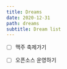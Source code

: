 ```yaml
---
title: Dreams
date: 2020-12-31
path: dreams
subtitle: Dream list
---
```


- [ ] 맥주 축제가기
- [ ] 오픈소스 운영하기

